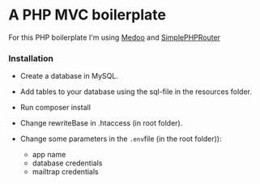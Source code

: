 # A PHP MVC boilerplate

For this PHP boilerplate I'm using [Medoo](https://medoo.in/) and [SimplePHPRouter](https://github.com/steampixel/simplePHPRouter)

### Installation

- Create a database in MySQL.

- Add tables to your database using the sql-file in the resources folder.

- Run composer install

- Change rewriteBase in .htaccess (in root folder).

- Change some parameters in the `.env`file (in the root folder)):
  - app name 
  - database credentials
  - mailtrap credentials
